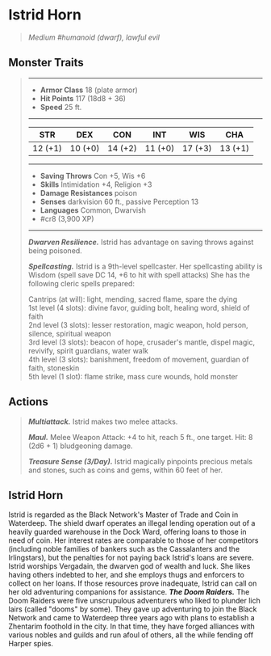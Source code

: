 # Istrid Horn
>*Medium #humanoid (dwarf), lawful evil*
## Monster Traits
>___
>- **Armor Class** 18 (plate armor)
>- **Hit Points** 117 (18d8 + 36)
>- **Speed** 25 ft.
>___
>|STR|DEX|CON|INT|WIS|CHA|
>|:---:|:---:|:---:|:---:|:---:|:---:|
>|12 (+1)|10 (+0)|14 (+2)|11 (+0)|17 (+3)|13 (+1)|
>___
>- **Saving Throws** Con +5, Wis +6
>- **Skills** Intimidation +4, Religion +3
>- **Damage Resistances** poison
>- **Senses** darkvision 60 ft., passive Perception 13
>- **Languages** Common, Dwarvish
>- #cr8 (3,900 XP)
>___
>***Dwarven Resilience.*** Istrid has advantage on saving throws against being poisoned.  
>
>***Spellcasting.*** Istrid is a 9th-level spellcaster. Her spellcasting ability is Wisdom (spell save DC 14, +6 to hit with spell attacks) She has the following cleric spells prepared:  
>
>Cantrips (at will): light, mending, sacred flame, spare the dying  
>1st level (4 slots): divine favor, guiding bolt, healing word, shield of faith  
>2nd level (3 slots): lesser restoration, magic weapon, hold person, silence, spiritual weapon  
>3rd level (3 slots): beacon of hope, crusader's mantle, dispel magic, revivify, spirit guardians, water walk  
>4th level (3 slots): banishment, freedom of movement, guardian of faith, stoneskin  
>5th level (1 slot): flame strike, mass cure wounds, hold monster  
>
## Actions
>***Multiattack.*** Istrid makes two melee attacks.  
>
>***Maul.*** Melee Weapon Attack: +4 to hit, reach 5 ft., one target. Hit: 8 (2d6 + 1) bludgeoning damage.  
>
>***Treasure Sense (3/Day).*** Istrid magically pinpoints precious metals and stones, such as coins and gems, within 60 feet of her.
## Istrid Horn
Istrid is regarded as the Black Network's Master of Trade and Coin in Waterdeep. The shield dwarf operates an illegal lending operation out of a heavily guarded warehouse in the Dock Ward, offering loans to those in need of coin. Her interest rates are comparable to those of her competitors (including noble families of bankers such as the Cassalanters and the Irlingstars), but the penalties for not paying back Istrid's loans are severe.
Istrid worships Vergadain, the dwarven god of wealth and luck. She likes having others indebted to her, and she employs thugs and enforcers to collect on her loans. If those resources prove inadequate, Istrid can call on her old adventuring companions for assistance.
***The Doom Raiders.*** The Doom Raiders were five unscrupulous adventurers who liked to plunder lich lairs (called "dooms" by some). They gave up adventuring to join the Black Network and came to Waterdeep three years ago with plans to establish a Zhentarim foothold in the city. In that time, they have forged alliances with various nobles and guilds and run afoul of others, all the while fending off Harper spies.